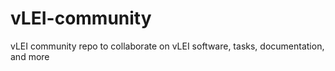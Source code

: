 # vLEI-community
vLEI community repo to collaborate on vLEI software, tasks, documentation, and more
